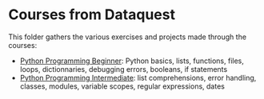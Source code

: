 # Courses from Dataquest
This folder gathers the various exercises and projects made through the courses:
- [Python Programming Beginner](1%20-%20Python%20Programming%20Beginner/): Python basics, lists, functions, files, loops, dictionnaries, debugging errors, booleans, if statements
- [Python Programming Intermediate](2%20-%20Python%20Programming%20Intermediate/): list comprehensions, error handling, classes, modules, variable scopes, regular expressions, dates
